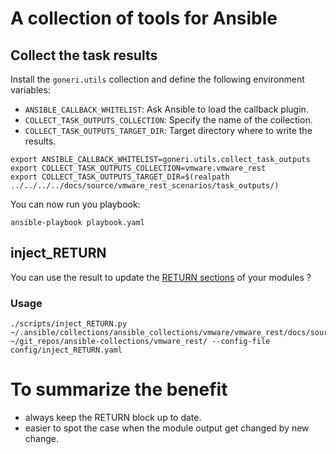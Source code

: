 # A collection of tools for Ansible

## Collect the task results

Install the `goneri.utils` collection and define the following environment variables:

- `ANSIBLE_CALLBACK_WHITELIST`: Ask Ansible to load the callback plugin.
- `COLLECT_TASK_OUTPUTS_COLLECTION`: Specify the name of the collection.
- `COLLECT_TASK_OUTPUTS_TARGET_DIR`: Target directory where to write the results.

```shell
export ANSIBLE_CALLBACK_WHITELIST=goneri.utils.collect_task_outputs
export COLLECT_TASK_OUTPUTS_COLLECTION=vmware.vmware_rest
export COLLECT_TASK_OUTPUTS_TARGET_DIR=$(realpath ../../../../docs/source/vmware_rest_scenarios/task_outputs/)
```

You can now run you playbook:

```shell
ansible-playbook playbook.yaml
```

## inject_RETURN

You can use the result to update the  [RETURN sections](https://docs.ansible.com/ansible/latest/dev_guide/developing_modules_documenting.html#documentation-block) of your modules
?

### Usage

```shell
./scripts/inject_RETURN.py ~/.ansible/collections/ansible_collections/vmware/vmware_rest/docs/source/vmware_rest_scenarios/task_outputs/ ~/git_repos/ansible-collections/vmware_rest/ --config-file config/inject_RETURN.yaml
```

# To summarize the benefit

- always keep the RETURN block up to date.
- easier to spot the case when the module output get changed by new change.
